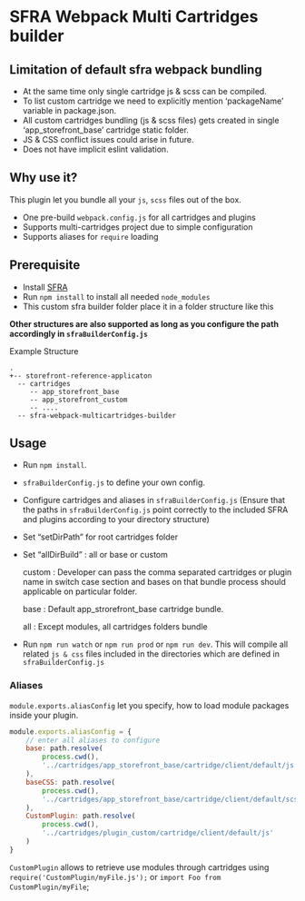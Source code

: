 # SFRA Webpack Multi Cartridges builder 

## Limitation of default sfra webpack bundling

- At the same time only single cartridge js & scss can be compiled. 
- To list custom cartridge we need to explicitly mention ‘packageName’ variable in package.json.
- All custom cartridges bundling (js & scss files) gets created in single ‘app_storefront_base’ cartridge static folder.
- JS & CSS conflict issues could arise in future.
- Does not have implicit eslint validation.

## Why use it?

This plugin let you bundle all your `js`, `scss` files out of the box.

- One pre-build `webpack.config.js` for all cartridges and plugins
- Supports multi-cartridges project due to simple configuration
- Supports aliases for `require` loading

## Prerequisite

- Install [SFRA](https://github.com/SalesforceCommerceCloud/storefront-reference-architecture) 
- Run `npm install` to install all needed `node_modules`
- This custom sfra builder folder place it in a folder structure like this

**Other structures are also supported as long as you configure the path accordingly in `sfraBuilderConfig.js`**

Example Structure

```
.
+-- storefront-reference-applicaton
  -- cartridges
	 -- app_storefront_base
	 -- app_storefront_custom
	 -- ....
  -- sfra-webpack-multicartridges-builder
```

## Usage

- Run `npm install`.
- `sfraBuilderConfig.js` to define your own config.
- Configure cartridges and aliases in `sfraBuilderConfig.js` (Ensure that the paths in `sfraBuilderConfig.js` point correctly to the included SFRA and plugins according to your directory structure)

- Set “setDirPath” for root cartridges folder

- Set “allDirBuild” : all or base or custom

	custom : Developer can pass the comma separated cartridges or plugin name in switch case section and bases on that bundle 
	process should applicable on particular folder.

	base  :  Default app_strorefront_base cartridge bundle.

	all :  Except modules, all cartridges folders bundle 

- Run `npm run watch` or `npm run prod` or `npm run dev`. This will compile all related `js & css` files included in the directories which are defined in `sfraBuilderConfig.js`

### Aliases

`module.exports.aliasConfig` let you specify, how to load module packages inside your plugin.

```js
module.exports.aliasConfig = {
    // enter all aliases to configure
    base: path.resolve(
        process.cwd(),
        '../cartridges/app_storefront_base/cartridge/client/default/js'
    ),
	baseCSS: path.resolve(
        process.cwd(),
        '../cartridges/app_storefront_base/cartridge/client/default/scss'
    ),
    CustomPlugin: path.resolve(
        process.cwd(),
        '../cartridges/plugin_custom/cartridge/client/default/js'
    )
}
```

`CustomPlugin` allows to retrieve use modules through cartridges using `require('CustomPlugin/myFile.js');` or `import Foo from CustomPlugin/myFile`;
